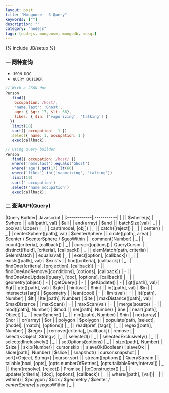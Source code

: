 ```yaml
---
layout: post
title: "Mongoose - 3 Query"
keywords: [""]
description: ""
category: "nodejs"
tags: [nodejs, mongoose, mongodb, nosql]
---
```

{% include JB/setup %}

### 一 两种查询
* `JSON DOC`
* `QUERY BUILDER`

```javascript
// With a JSON doc
Person
  .find({
    occupation: /host/,
    'name.last': 'Ghost',
    age: { $gt: 17, $lt: 66},
    likes: { $in: ['vaporizing', 'talking'] }
  })
  .limit(10)
  .sort({ occupation: -1 })
  .select{ name: 1, occupation: 1 }
  .exec(callback);

// Using query builder
Person
  .find({ occupation: /host/ })
  .where('name.last').equals('Ghost')
  .where('age').get(17).lt(66)
  .where('likes').in(['vaporizing', 'talking'])
  .limit(10)
  .sort('-occupation')
  .select('name occupation')
  .exec(callback);
```

### 二 查询API(Query)
|Query Builder| Javascript |
|:------------|:-----------| | |
| $where(js) | $where |
| all([path], val) | $all |
| and(array) | $and |
| batchSize(val) | _ |
| box(val, Upper) | _ |
| cast(model, [obj]) | _ |
| catch([reject]) | _ |
| center() | _ |
| centerSphere([path], val) | $centerSphere |
| circle([path], area) | $center / $centerSphere / $geoWithin |
| comment(Number) | _ |
| count([criteria], [callback]) | _ |
| cursor([options]) | QueryCursor |
| distinct([field], [criteria], [callback]) | _ |
| elemMatch(path, criteria) | $elemMatch |
| equals(val) | _ |
| exec([option], [callback]) | _ |
| exists([path], val) | $exists |
| find([criteria], [callback]) | _ |
| findOne([criteria], [projection], [callback]) | - |
| findOneAndRemove([conditions], [options], [callback]) | - |
| findOneAndUpdate([query], [doc], [options], [callback]) | - |
| geometry(object) | - |
| getQuery() | - |
| getUpdate() | - |
| gt([path], val) | $gt|
| gte([path], val) | $gte |
| hint(val) | $hint |
| in([path], val) | $in |
| intersects([arg]) | $geometry |
| lean(bool) | - |
| limit(val) | - |
| lt([path], Number) | $lt |
| lte([path], Number) | $lte |
| maxDistance([path], val) | $maxDistance |
| maxScan() | - |
| maxScan(val) | - |
| merge(source) | - |
| mod([path], Number) | $mod |
| ne([path], Number) | $ne |
| near([path], Object) | _ |
| nearSphere() | _ |
| nin([path], Number) | $nin |
| nor(array) | $nor |
| or(array) | $or |
| polygon | $polygon |
| populate(path, [select], [model], [match], [options]) | _ |
| read(pref, [tags]) | _ |
| regex([path], Number) | $regex |
| remove([criteria], [callback]) | remove |
| select(<Object, String>) | _ |
| selected() | _ |
| selectedExclusively() | _ |
| selectedInclusively() | _ |
| setOptions(options) | _ |
| size([path], Number) | $size |
| skip(Number) | cursor.skip |
| slaveOk(Boolean) | slaveOk |
| slice([path], Number) | $slice |
| snapshot() | cursor.snapshot |
| sort(<Object, String>) | cursor.sort |
| stream([options]) | QueryStream |
| tailable(bool, [opts], [opts.numberOfRetries], [opts.tailableRetryInterval]) | _ |
| then([resolve], [reject]) | Promise |
|toConstructor() | _ |
| update([criteria], [doc], [options], [callback]) | _ |
| where([path], [val])| _ |
| within() | $polygon / $box / $geometry / $center / $centerSphere |
| use$geoWithin | _ |
